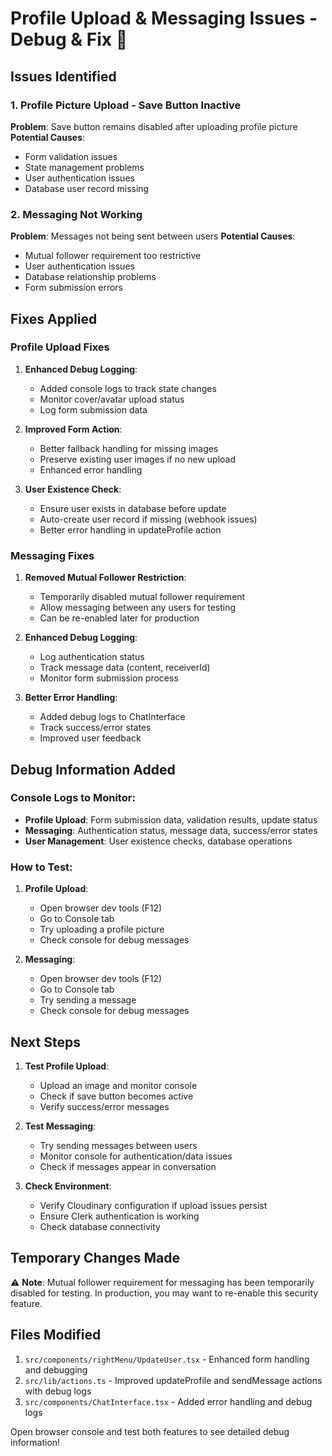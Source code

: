 # Profile Upload & Messaging Issues - Debug & Fix 🔧

## Issues Identified

### 1. Profile Picture Upload - Save Button Inactive
**Problem**: Save button remains disabled after uploading profile picture
**Potential Causes**:
- Form validation issues
- State management problems
- User authentication issues
- Database user record missing

### 2. Messaging Not Working
**Problem**: Messages not being sent between users
**Potential Causes**:
- Mutual follower requirement too restrictive
- User authentication issues
- Database relationship problems
- Form submission errors

## Fixes Applied

### Profile Upload Fixes
1. **Enhanced Debug Logging**:
   - Added console logs to track state changes
   - Monitor cover/avatar upload status
   - Log form submission data

2. **Improved Form Action**:
   - Better fallback handling for missing images
   - Preserve existing user images if no new upload
   - Enhanced error handling

3. **User Existence Check**:
   - Ensure user exists in database before update
   - Auto-create user record if missing (webhook issues)
   - Better error handling in updateProfile action

### Messaging Fixes
1. **Removed Mutual Follower Restriction**:
   - Temporarily disabled mutual follower requirement
   - Allow messaging between any users for testing
   - Can be re-enabled later for production

2. **Enhanced Debug Logging**:
   - Log authentication status
   - Track message data (content, receiverId)
   - Monitor form submission process

3. **Better Error Handling**:
   - Added debug logs to ChatInterface
   - Track success/error states
   - Improved user feedback

## Debug Information Added

### Console Logs to Monitor:
- **Profile Upload**: Form submission data, validation results, update status
- **Messaging**: Authentication status, message data, success/error states
- **User Management**: User existence checks, database operations

### How to Test:

1. **Profile Upload**:
   - Open browser dev tools (F12)
   - Go to Console tab
   - Try uploading a profile picture
   - Check console for debug messages

2. **Messaging**:
   - Open browser dev tools (F12)
   - Go to Console tab
   - Try sending a message
   - Check console for debug messages

## Next Steps

1. **Test Profile Upload**:
   - Upload an image and monitor console
   - Check if save button becomes active
   - Verify success/error messages

2. **Test Messaging**:
   - Try sending messages between users
   - Monitor console for authentication/data issues
   - Check if messages appear in conversation

3. **Check Environment**:
   - Verify Cloudinary configuration if upload issues persist
   - Ensure Clerk authentication is working
   - Check database connectivity

## Temporary Changes Made

⚠️ **Note**: Mutual follower requirement for messaging has been temporarily disabled for testing. In production, you may want to re-enable this security feature.

## Files Modified
1. `src/components/rightMenu/UpdateUser.tsx` - Enhanced form handling and debugging
2. `src/lib/actions.ts` - Improved updateProfile and sendMessage actions with debug logs
3. `src/components/ChatInterface.tsx` - Added error handling and debug logs

Open browser console and test both features to see detailed debug information!
